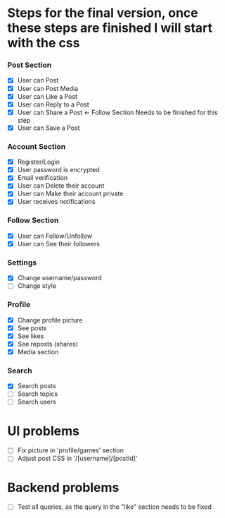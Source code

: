 # Steps for the final version, once these steps are finished I will start with the css  

### Post Section 
- [x] User can Post
- [x] User can Post Media 
- [x] User can Like a Post 
- [x] User can Reply to a Post
- [x] User can Share a Post <- Follow Section Needs to be finished for this step
- [x] User can Save a Post

### Account Section
- [x] Register/Login
- [x] User password is encrypted
- [x] Email verification
- [x] User can Delete their account
- [x] User can Make their account private
- [X] User receives notifications
  
### Follow Section
- [x] User can Follow/Unfollow
- [x] User can See their followers

### Settings
- [x] Change username/password
- [ ] Change style

### Profile
- [x] Change profile picture
- [x] See posts
- [x] See likes
- [x] See reposts (shares)
- [X] Media section 

### Search
- [x] Search posts
- [ ] Search topics
- [ ] Search users
  
# UI problems
- [ ] Fix picture in 'profile/games' section
- [ ] Adjust post CSS in '/[username]/[postId]'

# Backend problems
- [ ] Test all queries, as the query in the "like" section needs to be fixed
